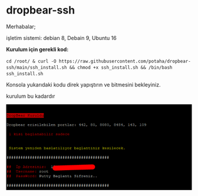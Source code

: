 # dropbear-ssh

Merhabalar;

işletim sistemi: debian 8, Debain 9, Ubuntu 16

**Kurulum için gerekli kod:**

`cd /root/ & curl -O https://raw.githubusercontent.com/potaha/dropbear-ssh/main/ssh_install.sh && chmod +x ssh_install.sh && /bin/bash ssh_install.sh`

Konsola yukarıdaki kodu direk yapıştırın ve bitmesini bekleyiniz.

kurulum bu kadardır


![png](Screenshot_15.png)
